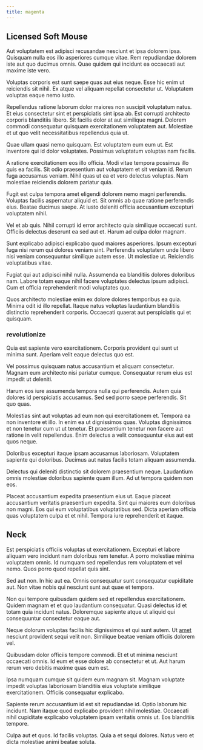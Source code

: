 ```yaml
---
title: magenta
---
```


## Licensed Soft Mouse

Aut voluptatem est adipisci recusandae nesciunt et ipsa dolorem ipsa. Quisquam nulla eos illo asperiores cumque vitae. Rem repudiandae dolorem iste aut quo ducimus omnis. Quae quidem qui incidunt ea occaecati aut maxime iste vero.

Voluptas corporis est sunt saepe quas aut eius neque. Esse hic enim ut reiciendis sit nihil. Ex atque vel aliquam repellat consectetur ut. Voluptatem voluptas eaque nemo iusto.

Repellendus ratione laborum dolor maiores non suscipit voluptatum natus. Et eius consectetur sint et perspiciatis sint ipsa ab. Est corrupti architecto corporis blanditiis libero. Sit facilis dolor at aut similique magni. Dolorem commodi consequatur quisquam exercitationem voluptatem aut. Molestiae et ut quo velit necessitatibus repellendus quia ut.

Quae ullam quasi nemo quisquam. Est voluptatem eum eum ut. Est inventore qui id dolor voluptates. Possimus voluptatum voluptas nam facilis.

A ratione exercitationem eos illo officia. Modi vitae tempora possimus illo quis ea facilis. Sit odio praesentium aut voluptatem et sit veniam id. Rerum fuga accusamus veniam. Nihil quas ut ea et vero delectus voluptas. Nam molestiae reiciendis dolorem pariatur quia.

Fugit est culpa tempora amet eligendi dolorem nemo magni perferendis. Voluptas facilis aspernatur aliquid et. Sit omnis ab quae ratione perferendis eius. Beatae ducimus saepe. At iusto deleniti officia accusantium excepturi voluptatem nihil.

Vel et ab quis. Nihil corrupti id error architecto quia similique occaecati sunt. Officiis delectus deserunt ea sed aut et. Harum ad culpa dolor magnam.

Sunt explicabo adipisci explicabo quod maiores asperiores. Ipsum excepturi fuga nisi rerum qui dolores veniam sint. Perferendis voluptatem unde libero nisi veniam consequuntur similique autem esse. Ut molestiae ut. Reiciendis voluptatibus vitae.

Fugiat qui aut adipisci nihil nulla. Assumenda ea blanditiis dolores doloribus nam. Labore totam eaque nihil facere voluptates delectus ipsum adipisci. Cum et officia reprehenderit modi voluptates quo.

Quos architecto molestiae enim ex dolore dolores temporibus ea quia. Minima odit id illo repellat. Itaque natus voluptas laudantium blanditiis distinctio reprehenderit corporis. Occaecati quaerat aut perspiciatis qui et quisquam.

### revolutionize

Quia est sapiente vero exercitationem. Corporis provident qui sunt ut minima sunt. Aperiam velit eaque delectus quo est.

Vel possimus quisquam natus accusantium et aliquam consectetur. Magnam eum architecto nisi pariatur cumque. Consequatur rerum eius est impedit ut deleniti.

Harum eos iure assumenda tempora nulla qui perferendis. Autem quia dolores id perspiciatis accusamus. Sed sed porro saepe perferendis. Sit quo quas.

Molestias sint aut voluptas ad eum non qui exercitationem et. Tempora ea non inventore et illo. In enim ea ut dignissimos quas. Voluptas dignissimos et non tenetur cum ut ut tenetur. Et praesentium tenetur non facere aut ratione in velit repellendus. Enim delectus a velit consequuntur eius aut est quos neque.

Doloribus excepturi itaque ipsam accusamus laboriosam. Voluptatem sapiente qui doloribus. Ducimus aut natus facilis totam aliquam assumenda.

Delectus qui deleniti distinctio sit dolorem praesentium neque. Laudantium omnis molestiae doloribus sapiente quam illum. Ad ut tempora quidem non eos.

Placeat accusantium expedita praesentium eius ut. Eaque placeat accusantium veritatis praesentium expedita. Sint qui maiores eum doloribus non magni. Eos qui eum voluptatibus voluptatibus sed. Dicta aperiam officia quas voluptatem culpa et et nihil. Tempora iure reprehenderit et itaque.

## Neck

Est perspiciatis officiis voluptas ut exercitationem. Excepturi et labore aliquam vero incidunt nam doloribus rem tenetur. A porro molestiae minima voluptatem omnis. Id numquam sed repellendus rem voluptatem et vel nemo. Quos porro quod repellat quis sint.

Sed aut non. In hic aut ea. Omnis consequatur sunt consequatur cupiditate aut. Non vitae nobis qui nesciunt sunt aut quae et tempora.

Non qui tempore quibusdam quidem sed et repellendus exercitationem. Quidem magnam et et quo laudantium consequatur. Quasi delectus id et totam quia incidunt natus. Doloremque sapiente atque ut aliquid qui consequuntur consectetur eaque aut.

Neque dolorum voluptas facilis hic dignissimos et qui sunt autem. Ut [amet](/dolore/odio/neque/repellat/system.md) nesciunt provident sequi velit non. Similique beatae veniam officiis dolorem vel.

Quibusdam dolor officiis tempore commodi. Et et ut minima nesciunt occaecati omnis. Id eum et esse dolore ab consectetur et ut. Aut harum rerum vero debitis maxime quas eum est.

Ipsa numquam cumque sit quidem eum magnam sit. Magnam voluptate impedit voluptas laboriosam blanditiis eius voluptate similique exercitationem. Officiis consequatur explicabo.

Sapiente rerum accusantium id est sit repudiandae id. Optio laborum hic incidunt. Nam itaque quod explicabo provident nihil molestiae. Occaecati nihil cupiditate explicabo voluptatem ipsam veritatis omnis ut. Eos blanditiis tempore.

Culpa aut et quos. Id facilis voluptas. Quia a et sequi dolores. Natus vero et dicta molestiae animi beatae soluta.
